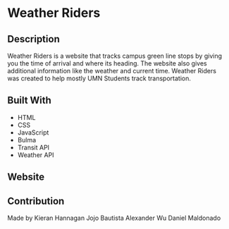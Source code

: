 # Weather Riders

## Description
Weather Riders is a website that tracks campus green line stops by giving you the time of arrival and where its heading. The website also gives additional information like the weather and current time. Weather Riders was created to help mostly UMN Students track transportation.



## Built With
* HTML
* CSS
* JavaScript
* Bulma
* Transit API
* Weather API

## Website


## Contribution
Made by 
Kieran Hannagan 
Jojo Bautista
Alexander Wu
Daniel Maldonado